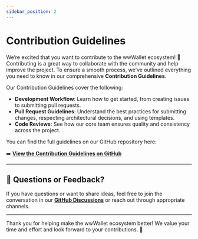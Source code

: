 ```yaml
---
sidebar_position: 2
---
```


# Contribution Guidelines

We’re excited that you want to contribute to the wwWallet ecosystem! 🎉 Contributing is a great way to collaborate with the community and help improve the project. To ensure a smooth process, we’ve outlined everything you need to know in our comprehensive **Contribution Guidelines**.

Our Contribution Guidelines cover the following:

- **Development Workflow**: Learn how to get started, from creating issues to submitting pull requests.
- **Pull Request Guidelines**: Understand the best practices for submitting changes, respecting architectural decisions, and using templates.
- **Code Reviews**: See how our core team ensures quality and consistency across the project.

You can find the full guidelines on our GitHub repository here:

➡️ **[View the Contribution Guidelines on GitHub](https://github.com/wwWallet/wallet-ecosystem/blob/main/CONTRIBUTING.md)**

---

## 💬 Questions or Feedback?

If you have questions or want to share ideas, feel free to join the conversation in our **[GitHub Discussions](https://github.com/wwWallet/wallet-ecosystem/discussions)** or reach out through appropriate channels.

---

Thank you for helping make the wwWallet ecosystem better! We value your time and effort and look forward to your contributions. 🚀
